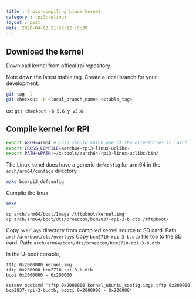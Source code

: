 ```yaml
---
title : Cross-compiling Linux kernel
category : rpi3b-elinux
layout : post
date: 2020-04-03 21:53:12 +5:30
---
```

## Download the kernel

Download kernel from offical rpi repository.

Note down the latest stable tag. Create a local branch for your development.
```bash
git tag -l
git checkout -b <local_branch_name> <stable_tag>
```
ex: `git checkout -b 5.6.y v5.6`

## Compile kernel for RPI
```bash
export ARCH=arm64 # This should match one of the directories in `arch` folder.
export CROSS_COMPILE=aarch64-rpi3-linux-uclibc-
export PATH=$PATH:~/x-tools/aarch64-rpi3-linux-uclibc/bin/
```
The Linux kenel does have a generic `defconfig` for arm64 in the `arch/arm64/configs` directory.
```bash
make bcmrpi3_defconfig
```
Compile the linux
```bash
make
```
```
cp arch/arm64/boot/Image /tftpboot/kernel.img
cp arch/arm64/boot/dts/broadcom/bcm2837-rpi-3-b.dtb /tftpboot/
```
Copy `overlays` directory from compiled kernel source to SD card. Path: `arch/arm/boot/dts/overlays`
Copy `bcm2710-rpi-3-b.dtb` file too to the SD card. Path: `arch/arm64/boot/dts/broadcom/bcm2710-rpi-3-b.dtb`

In the U-boot console,
```
tftp 0x2000000 kernel.img
tftp 0x200000 bcm2710-rpi-3-b.dtb
booi 0x2000000 - 0x200000
```
```
setenv bootcmd 'tftp 0x2000000 kernel_ubuntu_config.img; tftp 0x200000 bcm2837-rpi-3-b.dtb; booti 0x2000000 - 0x200000'
```
